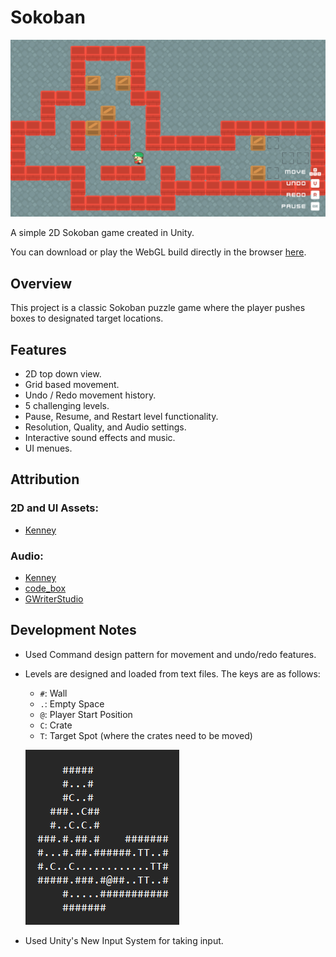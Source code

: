 # Sokoban

![Level Design](Images/level_example.gif)

A simple 2D Sokoban game created in Unity.

You can download or play the WebGL build directly in the browser [here](https://toukay.itch.io/sokoban).

## Overview

This project is a classic Sokoban puzzle game where the player pushes boxes to designated target locations.

## Features

- 2D top down view.
- Grid based movement.
- Undo / Redo movement history.
- 5 challenging levels.
- Pause, Resume, and Restart level functionality.
- Resolution, Quality, and Audio settings.
- Interactive sound effects and music.
- UI menues.

## Attribution

### 2D and UI Assets:
- [Kenney](https://kenney.nl/)

### Audio:
- [Kenney](https://kenney.nl/)
- [code_box](https://freesound.org/people/code_box/sounds/651533/)
- [GWriterStudio](https://assetstore.unity.com/packages/audio/music/8bit-music-062022-225623)

## Development Notes

- Used Command design pattern for movement and undo/redo features.
- Levels are designed and loaded from text files. The keys are as follows:
  - `#`: Wall
  - `.`: Empty Space
  - `@`: Player Start Position
  - `C`: Crate
  - `T`: Target Spot (where the crates need to be moved)
  
  ![Level Design](Images/level_design_example.png)
- Used Unity's New Input System for taking input.
